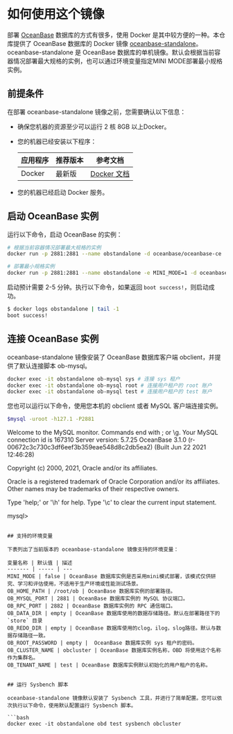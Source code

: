 # 如何使用这个镜像

部署 [OceanBase](https://github.com/oceanbase/oceanbase) 数据库的方式有很多，使用 Docker 是其中较方便的一种。本仓库提供了 OceanBase 数据库的 Docker 镜像 [oceanbase-standalone](https://hub.docker.com/r/oceanbase/oceanbase-ce)。oceanbase-standalone 是 OceanBase 数据库的单机镜像。默认会根据当前容器情况部署最大规格的实例，也可以通过环境变量指定MINI MODE部署最小规格实例。

## 前提条件

在部署 oceanbase-standalone 镜像之前，您需要确认以下信息：

- 确保您机器的资源至少可以运行 2 核 8GB 以上Docker。
- 您的机器已经安装以下程序：

    应用程序 | 推荐版本 | 参考文档
    ---     | ------  | -----
    Docker | 最新版 | [Docker 文档](https://docs.docker.com/get-docker/)
- 您的机器已经启动 Docker 服务。

## 启动 OceanBase 实例

运行以下命令，启动 OceanBase 的实例：

```bash
# 根据当前容器情况部署最大规格的实例
docker run -p 2881:2881 --name obstandalone -d oceanbase/oceanbase-ce

# 部署最小规格实例
docker run -p 2881:2881 --name obstandalone -e MINI_MODE=1 -d oceanbase/oceanbase-ce
```

启动预计需要 2-5 分钟。执行以下命令，如果返回 `boot success!`，则启动成功。

```bash
$ docker logs obstandalone | tail -1
boot success!
```

## 连接 OceanBase 实例

oceanbase-standalone 镜像安装了 OceanBase 数据库客户端 obclient，并提供了默认连接脚本 ob-mysql。

```bash
docker exec -it obstandalone ob-mysql sys # 连接 sys 租户
docker exec -it obstandalone ob-mysql root # 连接用户租户的 root 账户
docker exec -it obstandalone ob-mysql test # 连接用户租户的 test 账户
```

您也可以运行以下命令，使用您本机的 obclient 或者 MySQL 客户端连接实例。

```bash
$mysql -uroot -h127.1 -P2881
```
Welcome to the MySQL monitor.  Commands end with ; or \g.
Your MySQL connection id is 167310
Server version: 5.7.25 OceanBase 3.1.0 (r-00672c3c730c3df6eef3b359eae548d8c2db5ea2) (Built Jun 22 2021 12:46:28)

Copyright (c) 2000, 2021, Oracle and/or its affiliates.

Oracle is a registered trademark of Oracle Corporation and/or its
affiliates. Other names may be trademarks of their respective
owners.

Type 'help;' or '\h' for help. Type '\c' to clear the current input statement.

mysql>
```

## 支持的环境变量

下表列出了当前版本的 oceanbase-standalone 镜像支持的环境变量：

变量名称 | 默认值 | 描述
------- | ----- | ---
MINI_MODE | false | OceanBase 数据库实例是否采用mini模式部署，该模式仅供研究、学习和评估使用，不适用于生产环境或性能测试场景。
OB_HOME_PATH | /root/ob | OceanBase 数据库实例的部署路径。
OB_MYSQL_PORT | 2881 | OceanBase 数据库实例的 MySQL 协议端口。
OB_RPC_PORT | 2882 | OceanBase 数据库实例的 RPC 通信端口。
OB_DATA_DIR | empty | OceanBase 数据库使用的数据存储路径。默认在部署路径下的 `store` 目录
OB_REDO_DIR | empty | OceanBase 数据库使用的clog，ilog，slog路径。默认与数据存储路径一致。
OB_ROOT_PASSWORD | empty |  OceanBase 数据库实例 sys 租户的密码。
OB_CLUSTER_NAME | obcluster | OceanBase 数据库实例名称，OBD 将使用这个名称作为集群名。
OB_TENANT_NAME | test | OceanBase 数据库实例默认初始化的用户租户的名称。


## 运行 Sysbench 脚本

oceanbase-standalone 镜像默认安装了 Sysbench 工具，并进行了简单配置。您可以依次执行以下命令，使用默认配置运行 Sysbench 脚本。

```bash
docker exec -it obstandalone obd test sysbench obcluster
```

